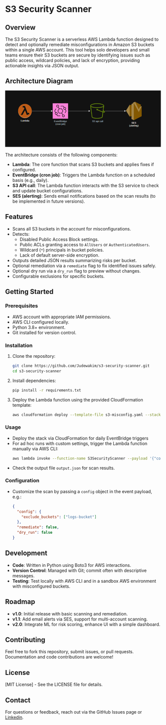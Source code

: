 # S3 Security Scanner

## Overview
The S3 Security Scanner is a serverless AWS Lambda function designed to detect and optionally remediate misconfigurations in Amazon S3 buckets within a single AWS account. This tool helps solo developers and small teams ensure their S3 buckets are secure by identifying issues such as public access, wildcard policies, and lack of encryption, providing actionable insights via JSON output.

## Architecture Diagram
![S3 Security Scanner Architecture](architecture.png)

The architecture consists of the following components:
- **Lambda**: The core function that scans S3 buckets and applies fixes if configured.
- **EventBridge (cron job)**: Triggers the Lambda function on a scheduled basis (e.g., daily).
- **S3 API call**: The Lambda function interacts with the S3 service to check and update bucket configurations.
- **SES (alerting)**: Sends email notifications based on the scan results (to be implemented in future versions).

## Features
- Scans all S3 buckets in the account for misconfigurations.
- Detects:
  - Disabled Public Access Block settings.
  - Public ACLs granting access to `AllUsers` or `AuthenticatedUsers`.
  - Wildcard (`*`) principals in bucket policies.
  - Lack of default server-side encryption.
- Outputs detailed JSON results summarizing risks per bucket.
- Optional remediation via a `remediate` flag to fix identified issues safely.
- Optional dry run via a `dry_run` flag to preview without changes.
- Configurable exclusions for specific buckets.

## Getting Started
### Prerequisites
- AWS account with appropriate IAM permissions.
- AWS CLI configured locally.
- Python 3.8+ environment.
- Git installed for version control.

### Installation
1. Clone the repository:
   ```bash
   git clone https://github.com/Judewakim/s3-security-scanner.git
   cd s3-security-scanner
   ```
2. Install dependencies:
   ```bash
   pip install -r requirements.txt
   ```
3. Deploy the Lambda function using the provided CloudFormation template:
   ```bash
   aws cloudformation deploy --template-file s3-misconfig.yaml --stack-name s3-security-scanner --capabilities CAPABILITY_NAMED_IAM
   ```

### Usage
- Deploy the stack via CloudFormation for daily EventBridge triggers
- For ad hoc runs with custom settings, trigger the Lambda function manually via AWS CLI:
  ```bash
  aws lambda invoke --function-name S3SecurityScanner --payload '{"config": {"exclude_buckets": ["excluded-bucket-name", "other-excluded-bucket-name]}, "remediate": true, "dry_run": false}' output.json
  ```
- Check the output file `output.json` for scan results.

### Configuration
- Customize the scan by passing a `config` object in the event payload, e.g.:
  ```json
  {
    "config": {
      "exclude_buckets": ["logs-bucket"]
    },
    "remediate": false,
    "dry_run": false
  }
  ```

## Development
- **Code**: Written in Python using Boto3 for AWS interactions.
- **Version Control**: Managed with Git; commit often with descriptive messages.
- **Testing**: Test locally with AWS CLI and in a sandbox AWS environment with misconfigured buckets.

## Roadmap
- **v1.0**: Initial release with basic scanning and remediation.
- **v1.1**: Add email alerts via SES, support for multi-account scanning.
- **v2.0**: Integrate ML for risk scoring, enhance UI with a simple dashboard.

## Contributing
Feel free to fork this repository, submit issues, or pull requests. Documentation and code contributions are welcome!

## License
[MIT License] - See the LICENSE file for details.

## Contact
For questions or feedback, reach out via the GitHub Issues page or [Linkedin](https://www.linkedin.com/in/jude-wakim).
